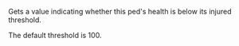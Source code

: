 Gets a value indicating whether this ped's health is below its injured threshold.

The default threshold is 100.